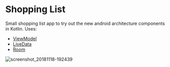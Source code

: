 # Shopping List

Small shopping list app to try out the new android architecture components in 
Kotlin. Uses:

- [ViewModel](https://developer.android.com/topic/libraries/architecture/viewmodel)
- [LiveData](https://developer.android.com/topic/libraries/architecture/livedata)
- [Room](https://developer.android.com/topic/libraries/architecture/room)

![screenshot_20181118-192439](https://user-images.githubusercontent.com/5729175/48680318-23875d00-eb68-11e8-8cda-4380c07ba1ce.png)
